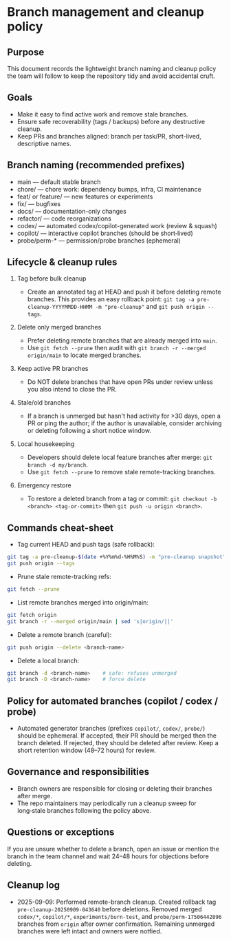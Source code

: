 # Branch management and cleanup policy

Purpose
-------
This document records the lightweight branch naming and cleanup policy the team will follow to keep the repository tidy and avoid accidental cruft.

Goals
-----
- Make it easy to find active work and remove stale branches.
- Ensure safe recoverability (tags / backups) before any destructive cleanup.
- Keep PRs and branches aligned: branch per task/PR, short-lived, descriptive names.

Branch naming (recommended prefixes)
-----------------------------------
- main — default stable branch
- chore/ — chore work: dependency bumps, infra, CI maintenance
- feat/ or feature/ — new features or experiments
- fix/ — bugfixes
- docs/ — documentation-only changes
- refactor/ — code reorganizations
- codex/ — automated codex/copilot-generated work (review & squash)
- copilot/ — interactive copilot branches (should be short‑lived)
- probe/perm-* — permission/probe branches (ephemeral)

Lifecycle & cleanup rules
-------------------------
1. Tag before bulk cleanup
   - Create an annotated tag at HEAD and push it before deleting remote branches.
     This provides an easy rollback point: `git tag -a pre-cleanup-YYYYMMDD-HHMM -m "pre-cleanup"` and `git push origin --tags`.

2. Delete only merged branches
   - Prefer deleting remote branches that are already merged into `main`.
   - Use `git fetch --prune` then audit with `git branch -r --merged origin/main` to locate merged branches.

3. Keep active PR branches
   - Do NOT delete branches that have open PRs under review unless you also intend to close the PR.

4. Stale/old branches
   - If a branch is unmerged but hasn't had activity for >30 days, open a PR or ping the author; if the author is unavailable, consider archiving or deleting following a short notice window.

5. Local housekeeping
   - Developers should delete local feature branches after merge: `git branch -d my/branch`.
   - Use `git fetch --prune` to remove stale remote-tracking branches.

6. Emergency restore
   - To restore a deleted branch from a tag or commit: `git checkout -b <branch> <tag-or-commit>` then `git push -u origin <branch>`.

Commands cheat-sheet
--------------------
- Tag current HEAD and push tags (safe rollback):

```bash
git tag -a pre-cleanup-$(date +%Y%m%d-%H%M%S) -m "pre-cleanup snapshot"
git push origin --tags
```

- Prune stale remote-tracking refs:

```bash
git fetch --prune
```

- List remote branches merged into origin/main:

```bash
git fetch origin
git branch -r --merged origin/main | sed 's|origin/||'
```

- Delete a remote branch (careful):

```bash
git push origin --delete <branch-name>
```

- Delete a local branch:

```bash
git branch -d <branch-name>    # safe: refuses unmerged
git branch -D <branch-name>    # force delete
```

Policy for automated branches (copilot / codex / probe)
------------------------------------------------------
- Automated generator branches (prefixes `copilot/`, `codex/`, `probe/`) should be ephemeral. If accepted, their PR should be merged then the branch deleted. If rejected, they should be deleted after review. Keep a short retention window (48–72 hours) for review.

Governance and responsibilities
-------------------------------
- Branch owners are responsible for closing or deleting their branches after merge.
- The repo maintainers may periodically run a cleanup sweep for long‑stale branches following the policy above.

Questions or exceptions
-----------------------
If you are unsure whether to delete a branch, open an issue or mention the branch in the team channel and wait 24–48 hours for objections before deleting.

## Cleanup log

- 2025-09-09: Performed remote-branch cleanup. Created rollback tag `pre-cleanup-20250909-043640` before deletions. Removed merged `codex/*`, `copilot/*`, `experiments/burn-test`, and `probe/perm-17506442896` branches from `origin` after owner confirmation. Remaining unmerged branches were left intact and owners were notfied.


